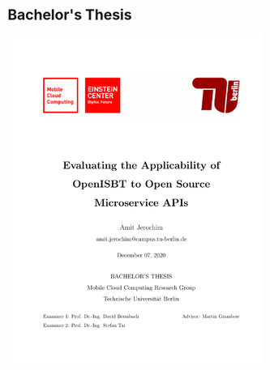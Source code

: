 # Bachelor's Thesis

![frontpage of the thesis](https://github.com/AmitJerochim/bachelors_thesis_microservices/blob/main/frontpage.png)
